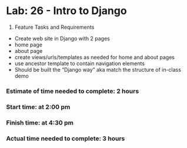 # Lab: 26 - Intro to Django
1) Feature Tasks and Requirements
- Create web site in Django with 2 pages
- home page
- about page
- create views/urls/templates as needed for home and about pages
- use ancestor template to contain navigation elements
- Should be built the “Django way” aka match the structure of in-class demo

### Estimate of time needed to complete: 2 hours
### Start time: at 2:00 pm
### Finish time: at 4:30 pm
### Actual time needed to complete: 3 hours